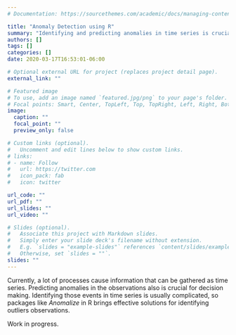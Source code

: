 ```yaml
---
# Documentation: https://sourcethemes.com/academic/docs/managing-content/

title: "Anomaly Detection using R"
summary: "Identifying and predicting anomalies in time series is crucial for decision making. So, we are going to use an option in R for doing the work."
authors: []
tags: []
categories: []
date: 2020-03-17T16:53:01-06:00

# Optional external URL for project (replaces project detail page).
external_link: ""

# Featured image
# To use, add an image named `featured.jpg/png` to your page's folder.
# Focal points: Smart, Center, TopLeft, Top, TopRight, Left, Right, BottomLeft, Bottom, BottomRight.
image:
  caption: ""
  focal_point: ""
  preview_only: false

# Custom links (optional).
#   Uncomment and edit lines below to show custom links.
# links:
# - name: Follow
#   url: https://twitter.com
#   icon_pack: fab
#   icon: twitter

url_code: ""
url_pdf: ""
url_slides: ""
url_video: ""

# Slides (optional).
#   Associate this project with Markdown slides.
#   Simply enter your slide deck's filename without extension.
#   E.g. `slides = "example-slides"` references `content/slides/example-slides.md`.
#   Otherwise, set `slides = ""`.
slides: ""
---
```

Currently, a lot of processes cause information that can be gathered as time series. Predicting anomalies in the observations also is crucial for decision making. Identifying those events in time series is usually complicated, so packages like _Anomalize_ in R brings effective
solutions for identifying outliers observations.

Work in progress.
